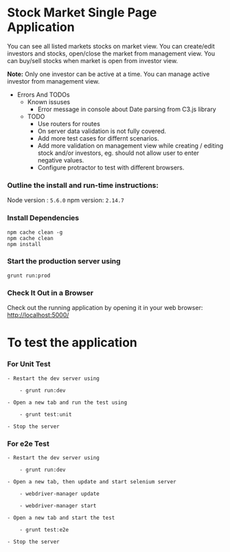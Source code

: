 # Stock Market Single Page Application

You can see all listed markets stocks on market view.
You can create/edit investors and stocks, open/close the market from management view.
You can buy/sell stocks when market is open from investor view.

**Note:** Only one investor can be active at a time. You can manage active investor from management view.

* Errors And TODOs
    - Known issuses
        - Error message in console about Date parsing from C3.js library
    - TODO
        - Use routers for routes
        - On server data validation is not fully covered.
        - Add more test cases for differnt scenarios.
        - Add more validation on management view while creating / editing stock and/or investors, eg. should not allow user to enter negative values.
        - Configure protractor to test with different browsers.

### Outline the install and run-time instructions:

Node version : `5.6.0`
npm version: `2.14.7`

### Install Dependencies

    npm cache clean -g
    npm cache clean
    npm install

### Start the production server using 

    grunt run:prod


### Check It Out in a Browser

Check out the running application by opening it in your web browser: [http://localhost:5000/](http://localhost:5000/)




# To test the application

### For Unit Test
    
    - Restart the dev server using
    
        - grunt run:dev

    - Open a new tab and run the test using 
    
        - grunt test:unit

    - Stop the server

### For e2e Test
    
    - Restart the dev server using
    
        - grunt run:dev

    - Open a new tab, then update and start selenium server
    
        - webdriver-manager update
    
        - webdriver-manager start

    - Open a new tab and start the test
    
        - grunt test:e2e

    - Stop the server

